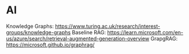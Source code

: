 # AI

Knowledge Graphs: https://www.turing.ac.uk/research/interest-groups/knowledge-graphs
Baseline RAG: https://learn.microsoft.com/en-us/azure/search/retrieval-augmented-generation-overview
GrapgRAG: https://microsoft.github.io/graphrag/
